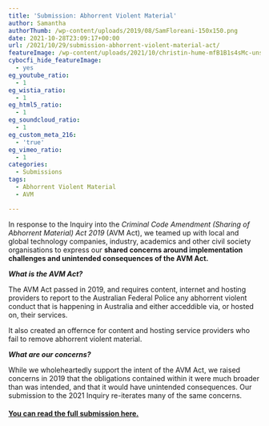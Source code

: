 ```yaml
---
title: 'Submission: Abhorrent Violent Material'
author: Samantha
authorThumb: /wp-content/uploads/2019/08/SamFloreani-150x150.png
date: 2021-10-28T23:09:17+00:00
url: /2021/10/29/submission-abhorrent-violent-material-act/
featureImage: /wp-content/uploads/2021/10/christin-hume-mfB1B1s4sMc-unsplash.jpg
cybocfi_hide_featureImage:
  - yes
eg_youtube_ratio:
  - 1
eg_wistia_ratio:
  - 1
eg_html5_ratio:
  - 1
eg_soundcloud_ratio:
  - 1
eg_custom_meta_216:
  - 'true'
eg_vimeo_ratio:
  - 1
categories:
  - Submissions
tags:
  - Abhorrent Violent Material
  - AVM

---
```

In response to the Inquiry into the _Criminal Code Amendment (Sharing of Abhorrent Material) Act 2019_ (AVM Act), we teamed up with local and global technology companies, industry, academics and other civil society organisations to express our **shared concerns around implementation challenges and unintended consequences of the AVM Act.**

**_What is the AVM Act?_**

The AVM Act passed in 2019, and requires content, internet and hosting providers to report to the Australian Federal Police any abhorrent violent conduct that is happening in Australia and either acceddible via, or hosted on, their services.

It also created an offernce for content and hosting service providers who fail to remove abhorrent violent material.

**_What are our concerns?_**

While we wholeheartedly support the intent of the AVM Act, we raised concerns in 2019 that the obligations contained within it were much broader than was intended, and that it would have unintended consequences. Our submission to the 2021 Inquiry re-iterates many of the same concerns.

#### <span style="text-decoration: underline;"><a href="/wp-content/uploads/2021/10/212021_Joint-industry-civil-society-group-sub-PJCLE-AVM-Inquiry_SUBMITTED.pdf">You can read the full submission here.</a></span>
